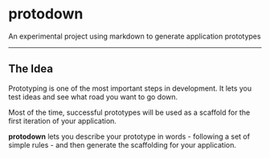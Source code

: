 # protodown
An experimental project using markdown to generate application prototypes
***

## The Idea
Prototyping is one of the most important steps in development. It lets you test ideas and see what road you want to go down. 

Most of the time, successful prototypes will be used as a scaffold for the first iteration of your application. 

**protodown** lets you describe your prototype in words - following a set of simple rules - and then generate the scaffolding for your application. 

